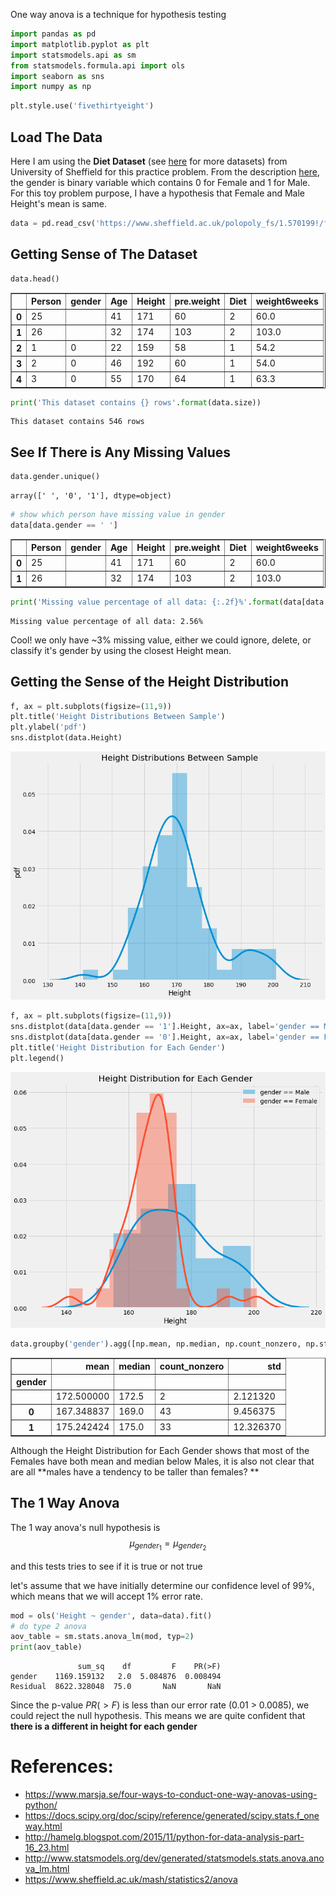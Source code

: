 One way anova is a technique for hypothesis testing

```python
import pandas as pd
import matplotlib.pyplot as plt
import statsmodels.api as sm
from statsmodels.formula.api import ols
import seaborn as sns
import numpy as np
```


```python
plt.style.use('fivethirtyeight')
```

## Load The Data

Here I am using the **Diet Dataset** (see [here](https://www.sheffield.ac.uk/mash/statistics2/anova) for more datasets) from University of Sheffield for this practice problem. From the description [here](https://bioinformatics-core-shared-training.github.io/linear-models-r/r-recap.nb.html), the gender is binary variable which contains 0 for Female and 1 for Male. For this toy problem purpose, I have a hypothesis that Female and Male Height's mean is same.


```python
data = pd.read_csv('https://www.sheffield.ac.uk/polopoly_fs/1.570199!/file/stcp-Rdataset-Diet.csv')
```

## Getting Sense of The Dataset


```python
data.head()
```




<div>
<style>
    .dataframe thead tr:only-child th {
        text-align: right;
    }

    .dataframe thead th {
        text-align: left;
    }

    .dataframe tbody tr th {
        vertical-align: top;
    }
</style>
<table border="1" class="dataframe">
  <thead>
    <tr style="text-align: right;">
      <th></th>
      <th>Person</th>
      <th>gender</th>
      <th>Age</th>
      <th>Height</th>
      <th>pre.weight</th>
      <th>Diet</th>
      <th>weight6weeks</th>
    </tr>
  </thead>
  <tbody>
    <tr>
      <th>0</th>
      <td>25</td>
      <td></td>
      <td>41</td>
      <td>171</td>
      <td>60</td>
      <td>2</td>
      <td>60.0</td>
    </tr>
    <tr>
      <th>1</th>
      <td>26</td>
      <td></td>
      <td>32</td>
      <td>174</td>
      <td>103</td>
      <td>2</td>
      <td>103.0</td>
    </tr>
    <tr>
      <th>2</th>
      <td>1</td>
      <td>0</td>
      <td>22</td>
      <td>159</td>
      <td>58</td>
      <td>1</td>
      <td>54.2</td>
    </tr>
    <tr>
      <th>3</th>
      <td>2</td>
      <td>0</td>
      <td>46</td>
      <td>192</td>
      <td>60</td>
      <td>1</td>
      <td>54.0</td>
    </tr>
    <tr>
      <th>4</th>
      <td>3</td>
      <td>0</td>
      <td>55</td>
      <td>170</td>
      <td>64</td>
      <td>1</td>
      <td>63.3</td>
    </tr>
  </tbody>
</table>
</div>




```python
print('This dataset contains {} rows'.format(data.size))
```

    This dataset contains 546 rows


## See If There is Any Missing Values


```python
data.gender.unique()
```




    array([' ', '0', '1'], dtype=object)




```python
# show which person have missing value in gender
data[data.gender == ' ']
```




<div>
<style>
    .dataframe thead tr:only-child th {
        text-align: right;
    }

    .dataframe thead th {
        text-align: left;
    }

    .dataframe tbody tr th {
        vertical-align: top;
    }
</style>
<table border="1" class="dataframe">
  <thead>
    <tr style="text-align: right;">
      <th></th>
      <th>Person</th>
      <th>gender</th>
      <th>Age</th>
      <th>Height</th>
      <th>pre.weight</th>
      <th>Diet</th>
      <th>weight6weeks</th>
    </tr>
  </thead>
  <tbody>
    <tr>
      <th>0</th>
      <td>25</td>
      <td></td>
      <td>41</td>
      <td>171</td>
      <td>60</td>
      <td>2</td>
      <td>60.0</td>
    </tr>
    <tr>
      <th>1</th>
      <td>26</td>
      <td></td>
      <td>32</td>
      <td>174</td>
      <td>103</td>
      <td>2</td>
      <td>103.0</td>
    </tr>
  </tbody>
</table>
</div>




```python
print('Missing value percentage of all data: {:.2f}%'.format(data[data.gender == ' '].size / data.size * 100))
```

    Missing value percentage of all data: 2.56%


Cool! we only have ~3% missing value, either we could ignore, delete, or classify it's gender by using the closest Height mean.

## Getting the Sense of the Height Distribution


```python
f, ax = plt.subplots(figsize=(11,9))
plt.title('Height Distributions Between Sample')
plt.ylabel('pdf')
sns.distplot(data.Height)
```








![png](/images/posts/2018-6-7-How-to-Use-1-Way-Anova-in-Python/output_13_1.png)



```python
f, ax = plt.subplots(figsize=(11,9))
sns.distplot(data[data.gender == '1'].Height, ax=ax, label='gender == Male')
sns.distplot(data[data.gender == '0'].Height, ax=ax, label='gender == Female')
plt.title('Height Distribution for Each Gender')
plt.legend()
```








![png](/images/posts/2018-6-7-How-to-Use-1-Way-Anova-in-Python/output_14_1.png)



```python
data.groupby('gender').agg([np.mean, np.median, np.count_nonzero, np.std]).Height
```




<div>
<style>
    .dataframe thead tr:only-child th {
        text-align: right;
    }

    .dataframe thead th {
        text-align: left;
    }

    .dataframe tbody tr th {
        vertical-align: top;
    }
</style>
<table border="1" class="dataframe">
  <thead>
    <tr style="text-align: right;">
      <th></th>
      <th>mean</th>
      <th>median</th>
      <th>count_nonzero</th>
      <th>std</th>
    </tr>
    <tr>
      <th>gender</th>
      <th></th>
      <th></th>
      <th></th>
      <th></th>
    </tr>
  </thead>
  <tbody>
    <tr>
      <th></th>
      <td>172.500000</td>
      <td>172.5</td>
      <td>2</td>
      <td>2.121320</td>
    </tr>
    <tr>
      <th>0</th>
      <td>167.348837</td>
      <td>169.0</td>
      <td>43</td>
      <td>9.456375</td>
    </tr>
    <tr>
      <th>1</th>
      <td>175.242424</td>
      <td>175.0</td>
      <td>33</td>
      <td>12.326370</td>
    </tr>
  </tbody>
</table>
</div>



Although the Height Distribution for Each Gender shows that most of the Females have both mean and median below Males, it is also not clear that are all **males have a tendency to be taller than females? **

## The 1 Way Anova

The 1 way anova's null hypothesis is
$$\mu_{gender_1} = \mu_{gender_2}$$

and this tests tries to see if it is true or not true

let's assume that we have initially determine our confidence level of 99%, which means that we will accept 1% error rate.


```python
mod = ols('Height ~ gender', data=data).fit()
# do type 2 anova
aov_table = sm.stats.anova_lm(mod, typ=2)
print(aov_table)
```

                   sum_sq    df         F    PR(>F)
    gender    1169.159132   2.0  5.084876  0.008494
    Residual  8622.328048  75.0       NaN       NaN


Since the p-value $PR(>F)$ is less than our error rate (0.01 > 0.0085), we could reject the null hypothesis. This means we are quite confident that **there is a different in height for each gender**

# References:
- https://www.marsja.se/four-ways-to-conduct-one-way-anovas-using-python/
- https://docs.scipy.org/doc/scipy/reference/generated/scipy.stats.f_oneway.html
- http://hamelg.blogspot.com/2015/11/python-for-data-analysis-part-16_23.html
- http://www.statsmodels.org/dev/generated/statsmodels.stats.anova.anova_lm.html
- https://www.sheffield.ac.uk/mash/statistics2/anova


